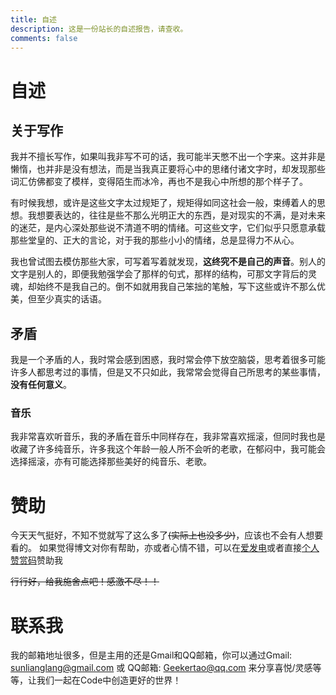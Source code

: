 ```yaml
---
title: 自述
description: 这是一份站长的自述报告，请查收。
comments: false
---
```


# 自述

## 关于写作

我并不擅长写作，如果叫我非写不可的话，我可能半天憋不出一个字来。这并非是懒惰，也并非是没有想法，而是当我真正要将心中的思绪付诸文字时，却发现那些词汇仿佛都变了模样，变得陌生而冰冷，再也不是我心中所想的那个样子了。

有时候我想，或许是这些文字太过规矩了，规矩得如同这社会一般，束缚着人的思想。我想要表达的，往往是些不那么光明正大的东西，是对现实的不满，是对未来的迷茫，是内心深处那些说不清道不明的情绪。可这些文字，它们似乎只愿意承载那些堂皇的、正大的言论，对于我的那些小小的情绪，总是显得力不从心。

我也曾试图去模仿那些大家，可写着写着就发现，**这终究不是自己的声音**。别人的文字是别人的，即便我勉强学会了那样的句式，那样的结构，可那文字背后的灵魂，却始终不是我自己的。倒不如就用我自己笨拙的笔触，写下这些或许不那么优美，但至少真实的话语。

## 矛盾

我是一个矛盾的人，我时常会感到困惑，我时常会停下放空脑袋，思考着很多可能许多人都思考过的事情，但是又不只如此，我常常会觉得自己所思考的某些事情，**没有任何意义**。

### 音乐

我非常喜欢听音乐，我的矛盾在音乐中同样存在，我非常喜欢摇滚，但同时我也是收藏了许多纯音乐，许多我这个年龄一般人所不会听的老歌，在郁闷中，我可能会选择摇滚，亦有可能选择那些美好的纯音乐、老歌。

# 赞助

今天天气挺好，不知不觉就写了这么多了~~(实际上也没多少)~~，应该也不会有人想要看的。
如果觉得博文对你有帮助，亦或者心情不错，可以在[爱发电](https://afdian.com/a/Geekertao)或者直接[个人赞赏码](https://geekertao.top/static/img/zsm.jpg)赞助我

~~行行好，给我施舍点吧！感激不尽！！~~

# 联系我

我的邮箱地址很多，但是主用的还是Gmail和QQ邮箱，你可以通过Gmail: <sunlianglang@gmail.com> 或 QQ邮箱: <Geekertao@qq.com> 来分享喜悦/灵感等等，让我们一起在Code中创造更好的世界！
